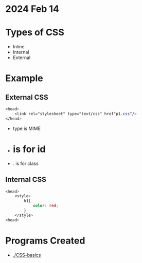# 2024 Feb 14

# Types of CSS 
- Inline 
- Internal 
- External

# Example

## External CSS
```css
<head>
    <link rel="stylesheet" type="text/css" href"p1.css"/>
</head>
```
- type is MIME
- # is for id
- . is for class

## Internal CSS
```css
<head>
    <style>
        h1{
            color: red;
        }  
    </style>
<head>
```

 
# Programs Created
- [./CSS-basics](CSS-basics-folder)
